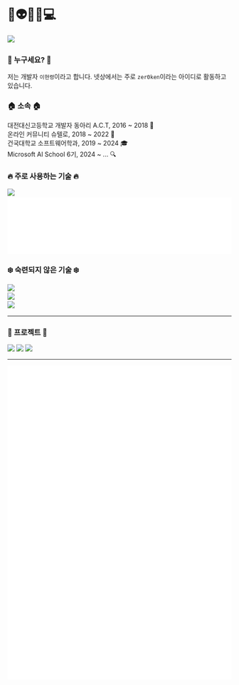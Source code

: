 <div align="left">
    <h1>👋👽🐸😎💻</h1>
    <!-- 백준(solved.ac) 스탯  -->
    <a href="https://solved.ac/lhr1105">
        <img src="https://mazassumnida.wtf/api/v2/generate_badge?boj=lhr1105"></a>
    <h3>🪪 누구세요? 🪪</h3>
    저는 개발자 <code>이현령</code>이라고 합니다. 넷상에서는 주로 <code>zer0ken</code>이라는 아이디로 활동하고 있습니다.<br>
    <h3> 🏠 소속 🏠</h3>
    대전대신고등학교 개발자 동아리 A.C.T, 2016 ~ 2018 🏫<br>
    온라인 커뮤니티 슈텔로, 2018 ~ 2022 🙌<br>
    건국대학교 소프트웨어학과, 2019 ~ 2024 🎓<br>
    Microsoft AI School 6기, 2024 ~ ... 🔍<br>
    <h3>🔥 주로 사용하는 기술 🔥</h3>
    <a href="https://skillicons.dev/"><img src="https://skillicons.dev/icons?i=python,vscode,github,obsidian,azure,gcp"></a><br>
    <picture>
        <img valign="top" src="./attachments/metrics.plugin.languages.recent.svg">
    </picture>
    <h3>❄️ 숙련되지 않은 기술 ❄️</h3>
    <a href="https://skillicons.dev/"><img src="https://skillicons.dev/icons?i=photoshop,java,kotlin,c,cpp,html,css,js,php,vue,flutter"></a><br>
    <a href="https://skillicons.dev/"><img src="https://skillicons.dev/icons?i=firebase,aws,heroku,netlify"></a><br>
    <a href="https://skillicons.dev/"><img src="https://skillicons.dev/icons?i=sublime,atom,eclipse,idea,pycharm,clion,androidstudio"></a><br>
    <hr>
    <h3>🚀 프로젝트 🚀</h3>
    <a href="https://github.com/shtelo/kenkenjr">
        <img src="https://github-readme-stats.vercel.app/api/pin/?username=shtelo&repo=kenkenjr&card_width=270&show_owner=true"></a>
    <a href="https://github.com/zer0ken/tetris-ie">
        <img src="https://github-readme-stats.vercel.app/api/pin/?username=zer0ken&repo=tetris-ie&card_width=270&show_owner=true"></a>
    <a href="https://github.com/kyla-devs">
        <img src="https://github-readme-stats.vercel.app/api/pin/?username=kyla-devs&repo=.github&card_width=270&show_owner=true"></a>
    <hr>
    <!-- 깃허브 스탯  -->
    <picture>
        <img valign="top" src="./attachments/metrics.plugin.isocalendar.fullyear.svg">
    </picture>
    <picture>
        <img valign="top" src="./attachments/metrics.plugin.achievements.compact.svg">
    </picture>
    <picture>
        <img valign="top" src="./attachments/metrics.plugin.languages.details.svg">
    </picture>
</div>